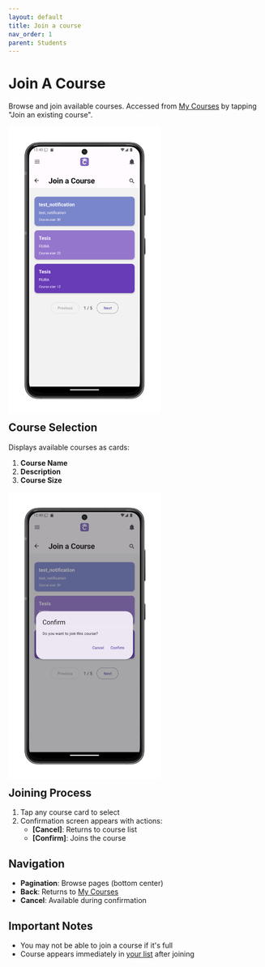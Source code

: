 ```yaml
---
layout: default
title: Join a course
nav_order: 1
parent: Students
---
```


# Join A Course

Browse and join available courses. Accessed from [My Courses](/app-manual/app-navigation/courses) by tapping "Join an existing course".

<p style="clear:both;"></p>
<img src="assets/course-join.png" alt="Course Selection Screen" style="width:300px; float:left; margin-right:15px;"/>
<p style="clear:both;"></p>

## Course Selection

Displays available courses as cards:

1. **Course Name**
2. **Description**
3. **Course Size**

<p style="clear:both;"></p>
<img src="assets/course-join-confirm.png" alt="Confirmation Screen" style="width:300px; float:left; margin-right:15px;"/>
<p style="clear:both;"></p>

## Joining Process

1. Tap any course card to select
2. Confirmation screen appears with actions:
   - **[Cancel]**: Returns to course list
   - **[Confirm]**: Joins the course

## Navigation

- **Pagination**: Browse pages (bottom center)
- **Back**: Returns to [My Courses](/app-manual/app-navigation/courses)
- **Cancel**: Available during confirmation

## Important Notes

- You may not be able to join a course if it's full
- Course appears immediately in [your list](/app-manual/app-navigation/courses) after joining